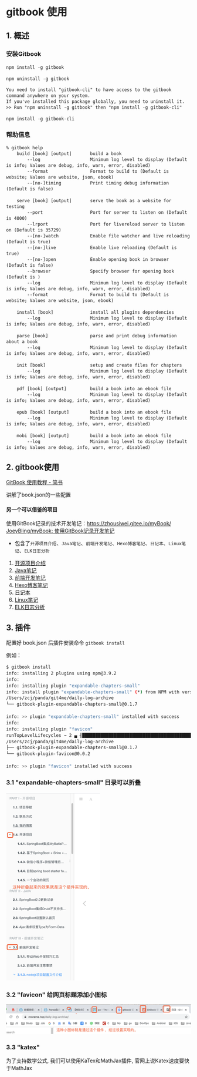 
# gitbook 使用




## 1. 概述

### 安装Gitbook


`npm install -g gitbook`


`npm uninstall -g gitbook`

```
You need to install "gitbook-cli" to have access to the gitbook command anywhere on your system.
If you've installed this package globally, you need to uninstall it.
>> Run "npm uninstall -g gitbook" then "npm install -g gitbook-cli"
```


`npm install -g gitbook-cli`



### 帮助信息

```
% gitbook help   
    build [book] [output]       build a book
        --log                   Minimum log level to display (Default is info; Values are debug, info, warn, error, disabled)
        --format                Format to build to (Default is website; Values are website, json, ebook)
        --[no-]timing           Print timing debug information (Default is false)

    serve [book] [output]       serve the book as a website for testing
        --port                  Port for server to listen on (Default is 4000)
        --lrport                Port for livereload server to listen on (Default is 35729)
        --[no-]watch            Enable file watcher and live reloading (Default is true)
        --[no-]live             Enable live reloading (Default is true)
        --[no-]open             Enable opening book in browser (Default is false)
        --browser               Specify browser for opening book (Default is )
        --log                   Minimum log level to display (Default is info; Values are debug, info, warn, error, disabled)
        --format                Format to build to (Default is website; Values are website, json, ebook)

    install [book]              install all plugins dependencies
        --log                   Minimum log level to display (Default is info; Values are debug, info, warn, error, disabled)

    parse [book]                parse and print debug information about a book
        --log                   Minimum log level to display (Default is info; Values are debug, info, warn, error, disabled)

    init [book]                 setup and create files for chapters
        --log                   Minimum log level to display (Default is info; Values are debug, info, warn, error, disabled)

    pdf [book] [output]         build a book into an ebook file
        --log                   Minimum log level to display (Default is info; Values are debug, info, warn, error, disabled)

    epub [book] [output]        build a book into an ebook file
        --log                   Minimum log level to display (Default is info; Values are debug, info, warn, error, disabled)

    mobi [book] [output]        build a book into an ebook file
        --log                   Minimum log level to display (Default is info; Values are debug, info, warn, error, disabled)
```

## 2. gitbook使用 

[GitBook 使用教程 - 简书](https://www.jianshu.com/p/421cc442f06c)

讲解了book.json的一些配置


#### 另一个可以借鉴的项目

使用GitBook记录的技术开发笔记：https://zhousiwei.gitee.io/myBook/
[JoeyBling/myBook: 使用GitBook记录开发笔记](https://github.com/JoeyBling/myBook/)

- 包含了`开源项目介绍`、`Java笔记`、`前端开发笔记`、`Hexo博客笔记`、`日记本`、`Linux笔记`、`ELK日志分析`

1. [开源项目介绍](https://zhousiwei.gitee.io/myBook/)
2. [Java笔记](https://zhousiwei.gitee.io/myBook/java/springboot2.html)
3. [前端开发笔记](https://zhousiwei.gitee.io/myBook/web/)
4. [Hexo博客笔记](https://zhousiwei.gitee.io/myBook/hexo/hexo_music.html)
5. [日记本](https://zhousiwei.gitee.io/myBook/notes/git_branch.html)
6. [Linux笔记](https://zhousiwei.gitee.io/myBook/linux/glibc.html)
7. [ELK日志分析](https://zhousiwei.gitee.io/myBook/elk/linux_es5.html)

## 3. 插件



配置好 book.json 后插件安装命令 `gitbook install`

例如： 

```bash
$ gitbook install
info: installing 2 plugins using npm@3.9.2 
info:  
info: installing plugin "expandable-chapters-small" 
info: install plugin "expandable-chapters-small" (*) from NPM with version 0.1.7 
/Users/zcj/panda/git4me/daily-log-archive
└── gitbook-plugin-expandable-chapters-small@0.1.7 

info: >> plugin "expandable-chapters-small" installed with success 
info:  
info: installing plugin "favicon" 
runTopLevelLifecycles → 2 ▄ ╢██████████████████████████████████████████████████████████████████████████████████████████████████████████████████████████████████████████████████████████░░░░░╟
/Users/zcj/panda/git4me/daily-log-archive
├── gitbook-plugin-expandable-chapters-small@0.1.7 
└── gitbook-plugin-favicon@0.0.2 

info: >> plugin "favicon" installed with success 

```



### 3.1  "expandable-chapters-small" 目录可以折叠

<img src="gitbook工具使用指南/image-20200422172033261.png" alt="image-20200422172033261" style="zoom:50%;" />



### 3.2 "favicon" 给网页标题添加小图标



![image-20200422172345776](gitbook工具使用指南/image-20200422172345776.png)


### 3.3  "katex" 

为了支持数学公式, 我们可以使用KaTex和MathJax插件, 官网上说Katex速度要快于MathJax